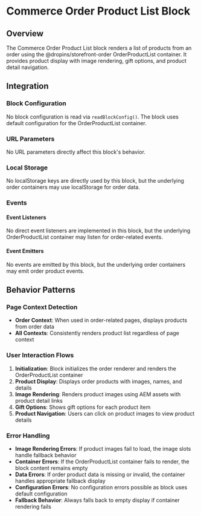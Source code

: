 # Commerce Order Product List Block

## Overview

The Commerce Order Product List block renders a list of products from an order using the @dropins/storefront-order OrderProductList container. It provides product display with image rendering, gift options, and product detail navigation.

## Integration

### Block Configuration

No block configuration is read via `readBlockConfig()`. The block uses default configuration for the OrderProductList container.

### URL Parameters

No URL parameters directly affect this block's behavior.

### Local Storage

No localStorage keys are directly used by this block, but the underlying order containers may use localStorage for order data.

### Events

#### Event Listeners

No direct event listeners are implemented in this block, but the underlying OrderProductList container may listen for order-related events.

#### Event Emitters

No events are emitted by this block, but the underlying order containers may emit order product events.

## Behavior Patterns

### Page Context Detection

- **Order Context**: When used in order-related pages, displays products from order data
- **All Contexts**: Consistently renders product list regardless of page context

### User Interaction Flows

1. **Initialization**: Block initializes the order renderer and renders the OrderProductList container
2. **Product Display**: Displays order products with images, names, and details
3. **Image Rendering**: Renders product images using AEM assets with product detail links
4. **Gift Options**: Shows gift options for each product item
5. **Product Navigation**: Users can click on product images to view product details

### Error Handling

- **Image Rendering Errors**: If product images fail to load, the image slots handle fallback behavior
- **Container Errors**: If the OrderProductList container fails to render, the block content remains empty
- **Data Errors**: If order product data is missing or invalid, the container handles appropriate fallback display
- **Configuration Errors**: No configuration errors possible as block uses default configuration
- **Fallback Behavior**: Always falls back to empty display if container rendering fails
